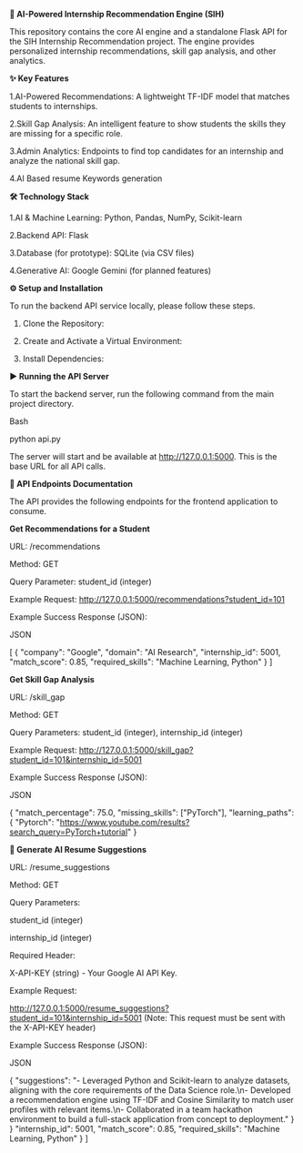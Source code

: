 **🚀 AI-Powered Internship Recommendation Engine (SIH)**

This repository contains the core AI engine and a standalone Flask API for the SIH Internship Recommendation project. The engine provides personalized internship recommendations, skill gap analysis, and other analytics.

**✨ Key Features**

1.AI-Powered Recommendations: A lightweight TF-IDF model that matches students to internships.

2.Skill Gap Analysis: An intelligent feature to show students the skills they are missing for a specific role.

3.Admin Analytics: Endpoints to find top candidates for an internship and analyze the national skill gap.

4.AI Based resume Keywords generation

**🛠️ Technology Stack**

1.AI & Machine Learning: Python, Pandas, NumPy, Scikit-learn

2.Backend API: Flask

3.Database (for prototype): SQLite (via CSV files)

4.Generative AI: Google Gemini (for planned features)

**⚙️ Setup and Installation**

To run the backend API service locally, please follow these steps.

1. Clone the Repository:





2. Create and Activate a Virtual Environment:



3. Install Dependencies:



**▶️ Running the API Server**

To start the backend server, run the following command from the main project directory.

Bash

python api.py

The server will start and be available at http://127.0.0.1:5000. This is the base URL for all API calls.

**📖 API Endpoints Documentation**

The API provides the following endpoints for the frontend application to consume.

**Get Recommendations for a Student**

URL: /recommendations

Method: GET

Query Parameter: student_id (integer)

Example Request: http://127.0.0.1:5000/recommendations?student_id=101

Example Success Response (JSON):

JSON

[
  {
    "company": "Google",
    "domain": "AI Research",
    "internship_id": 5001,
    "match_score": 0.85,
    "required_skills": "Machine Learning, Python"
  }
]

**Get Skill Gap Analysis**

URL: /skill_gap

Method: GET

Query Parameters: student_id (integer), internship_id (integer)

Example Request: http://127.0.0.1:5000/skill_gap?student_id=101&internship_id=5001

Example Success Response (JSON):

JSON

{
  "match_percentage": 75.0,
  "missing_skills": ["PyTorch"],
  "learning_paths": {
      "Pytorch": "https://www.youtube.com/results?search_query=PyTorch+tutorial"
  }

**📄 Generate AI Resume Suggestions** 

  
URL: /resume_suggestions

Method: GET

Query Parameters:

student_id (integer)

internship_id (integer)

Required Header:

X-API-KEY (string) - Your Google AI API Key.

Example Request:

http://127.0.0.1:5000/resume_suggestions?student_id=101&internship_id=5001
(Note: This request must be sent with the X-API-KEY header)

Example Success Response (JSON):

JSON

{
    "suggestions": "- Leveraged Python and Scikit-learn to analyze datasets, aligning with the core requirements of the Data Science role.\n- Developed a recommendation engine using TF-IDF and Cosine Similarity to match user profiles with relevant items.\n- Collaborated in a team hackathon environment to build a full-stack application from concept to deployment."
}
}
    "internship_id": 5001,
    "match_score": 0.85,
    "required_skills": "Machine Learning, Python"
  }
]
